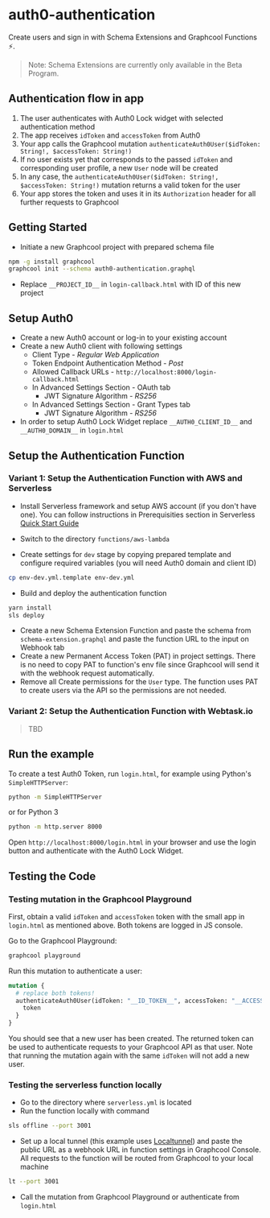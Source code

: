 # auth0-authentication

Create users and sign in with Schema Extensions and Graphcool Functions ⚡️. 

> Note: Schema Extensions are currently only available in the Beta Program.

## Authentication flow in app

1. The user authenticates with Auth0 Lock widget with selected authentication method
2. The app receives `idToken` and `accessToken` from Auth0
4. Your app calls the Graphcool mutation `authenticateAuth0User($idToken: String!, $accessToken: String!)`
5. If no user exists yet that corresponds to the passed `idToken` and corresponding user profile, a new `User` node will be created
6. In any case, the `authenticateAuth0User($idToken: String!, $accessToken: String!)` mutation returns a valid token for the user
7. Your app stores the token and uses it in its `Authorization` header for all further requests to Graphcool

## Getting Started

* Initiate a new Graphcool project with prepared schema file
```sh
npm -g install graphcool
graphcool init --schema auth0-authentication.graphql
```
* Replace `__PROJECT_ID__` in `login-callback.html` with ID of this new project

## Setup Auth0

* Create a new Auth0 account or log-in to your existing account
* Create a new Auth0 client with following settings
  * Client Type - *Regular Web Application*
  * Token Endpoint Authentication Method - *Post*
  * Allowed Callback URLs - `http://localhost:8000/login-callback.html`
  * In Advanced Settings Section - OAuth tab 
    * JWT Signature Algorithm - *RS256*
  * In Advanced Settings Section - Grant Types tab 
    * JWT Signature Algorithm - *RS256*
* In order to setup Auth0 Lock Widget replace `__AUTH0_CLIENT_ID__` and `__AUTH0_DOMAIN__` in `login.html`

## Setup the Authentication Function

### Variant 1: Setup the Authentication Function with AWS and Serverless

* Install Serverless framework and setup AWS account (if you don't have one). You can follow instructions in Prerequisities section in Serverless [Quick Start Guide](https://serverless.com/framework/docs/providers/aws/guide/quick-start#pre-requisites)

* Switch to the directory `functions/aws-lambda`

* Create settings for `dev` stage by copying prepared template and configure required variables (you will need Auth0 domain and client ID)
```sh
cp env-dev.yml.template env-dev.yml
```

* Build and deploy the authentication function
```sh
yarn install
sls deploy
```

* Create a new Schema Extension Function and paste the schema from `schema-extension.graphql` and paste the function URL to the input on Webhook tab
* Create a new Permanent Access Token (PAT) in project settings. There is no need to copy PAT to function's env file since Graphcool will send it with the webhook request automatically.
* Remove all Create permissions for the `User` type. The function uses PAT to create users via the API so the permissions are not needed.

### Variant 2: Setup the Authentication Function with Webtask.io
> TBD

## Run the example

To create a test Auth0 Token, run `login.html`, for example using Python's `SimpleHTTPServer`:

```sh
python -m SimpleHTTPServer
```

or for Python 3

```sh
python -m http.server 8000
```

Open `http://localhost:8000/login.html` in your browser and use the login button and authenticate with the Auth0 Lock Widget.

## Testing the Code

### Testing mutation in the Graphcool Playground
First, obtain a valid `idToken` and `accessToken` token with the small app in `login.html` as mentioned above. Both tokens are logged in JS console.

Go to the Graphcool Playground:

```sh
graphcool playground
```

Run this mutation to authenticate a user:

```graphql
mutation {
  # replace both tokens!
  authenticateAuth0User(idToken: "__ID_TOKEN__", accessToken: "__ACCESS_TOKEN__") {
    token
  }
}
```

You should see that a new user has been created. The returned token can be used to authenticate requests to your Graphcool API as that user. Note that running the mutation again with the same `idToken` will not add a new user.

### Testing the serverless function locally

* Go to the directory where `serverless.yml` is located
* Run the function locally with command
```sh
sls offline --port 3001
```
* Set up a local tunnel (this example uses [Localtunnel](https://localtunnel.github.io/www/)) and paste the public URL as a webhook URL in function settings in Graphcool Console. All requests to the function will be routed from Graphcool to your local machine
```sh
lt --port 3001
```
* Call the mutation from Graphcool Playground or authenticate from `login.html`

